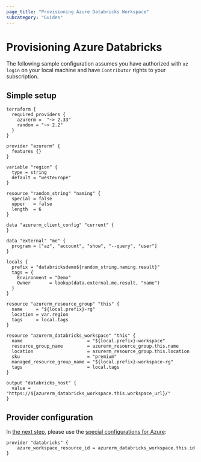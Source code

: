 ```yaml
---
page_title: "Provisioning Azure Databricks Workspace"
subcategory: "Guides"
---
```


# Provisioning Azure Databricks

The following sample configuration assumes you have authorized with `az login` on your local machine and have `Contributor` rights to your subscription.

## Simple setup

```hcl
terraform {
  required_providers {
    azurerm =  "~> 2.33"
    random = "~> 2.2"
  }
}

provider "azurerm" {
  features {}
}

variable "region" {
  type = string
  default = "westeurope"
}

resource "random_string" "naming" {
  special = false
  upper   = false
  length  = 6
}

data "azurerm_client_config" "current" {
}

data "external" "me" {
  program = ["az", "account", "show", "--query", "user"]
}

locals {
  prefix = "databricksdemo${random_string.naming.result}"
  tags = {
    Environment = "Demo"
    Owner       = lookup(data.external.me.result, "name")
  }
}

resource "azurerm_resource_group" "this" {
  name     = "${local.prefix}-rg"
  location = var.region
  tags     = local.tags
}

resource "azurerm_databricks_workspace" "this" {
  name                        = "${local.prefix}-workspace"
  resource_group_name         = azurerm_resource_group.this.name
  location                    = azurerm_resource_group.this.location
  sku                         = "premium"
  managed_resource_group_name = "${local.prefix}-workspace-rg"
  tags                        = local.tags
}

output "databricks_host" {
  value = "https://${azurerm_databricks_workspace.this.workspace_url}/"
}
```

## Provider configuration

In [the next step](workspace-management.md), please use the [special configurations for Azure](../index.md#special-configurations-for-azure):

```hcl
provider "databricks" {
    azure_workspace_resource_id = azurerm_databricks_workspace.this.id
}
```